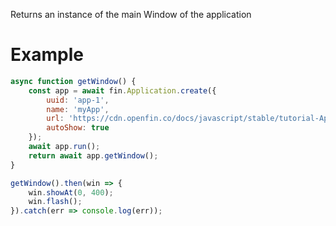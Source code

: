 Returns an instance of the main Window of the application
# Example
```js
async function getWindow() {
    const app = await fin.Application.create({
        uuid: 'app-1',
        name: 'myApp',
        url: 'https://cdn.openfin.co/docs/javascript/stable/tutorial-Application.getWindow.html',
        autoShow: true
    });
    await app.run();
    return await app.getWindow();
}

getWindow().then(win => {
    win.showAt(0, 400);
    win.flash();
}).catch(err => console.log(err));
```
